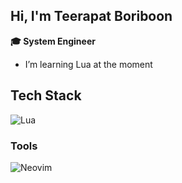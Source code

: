 ## Hi, I'm Teerapat Boriboon
**🎓 System Engineer**
- I’m learning Lua at the moment

## Tech Stack
![Lua](https://img.shields.io/badge/Lua-2C2D72?style=for-the-badge&logo=lua&logoColor=white)
### Tools
![Neovim](https://img.shields.io/badge/-Neovim-57A143?style=flat-square&logo=neovim&logoColor=white)
